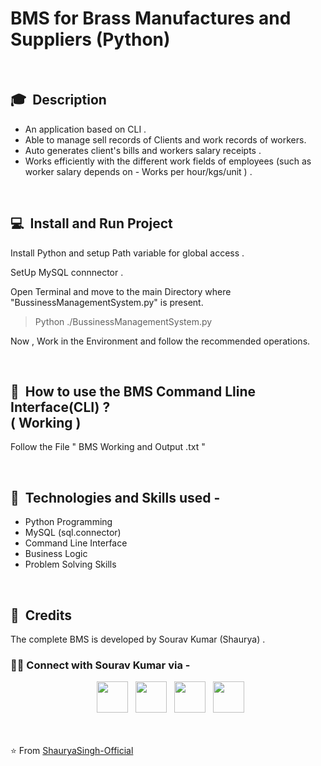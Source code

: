 
# BMS for Brass Manufactures and Suppliers (Python)

<br>

## 🎓 &nbsp;Description

- An application based on CLI .
- Able to manage sell records of Clients and work records of workers.
- Auto generates client's bills and workers salary receipts .
- Works efficiently with the different work fields of employees (such as worker salary depends on - Works per hour/kgs/unit ) .

<br>

## 💻 &nbsp;Install and Run Project

Install Python and setup Path variable for global access .  

SetUp MySQL connnector .  

Open Terminal and move to the main Directory where "BussinessManagementSystem.py" is present.

>Python ./BussinessManagementSystem.py 

Now , Work in the Environment and follow the recommended operations.

<br>


## 🤔 &nbsp;How to use the BMS Command Lline Interface(CLI) ?<br>( Working )
Follow the File " BMS Working and Output .txt " 

<br>


## 🔧 &nbsp;Technologies and Skills used - 

- Python Programming
- MySQL (sql.connector)
- Command Line Interface
- Business Logic
- Problem Solving Skills

<br>


## 💼 &nbsp;Credits
The complete BMS is developed by Sourav Kumar (Shaurya) .
<h3> 🤝🏻 Connect with Sourav Kumar via -  </h3>

<p align="center">
&nbsp; <a href="https://twitter.com/ShauryaSingh_SK" target="_blank" rel="noopener noreferrer"><img src="https://img.icons8.com/plasticine/100/000000/twitter.png" width="50" /></a>  
&nbsp; <a href="https://www.facebook.com/skumar.varshney.507/" target="_blank" rel="noopener noreferrer"><img src="https://img.icons8.com/plasticine/100/000000/facebook-new.png" width="50" /></a>  
&nbsp; <a href="https://www.linkedin.com/in/imshauryasingh/" target="_blank" rel="noopener noreferrer"><img src="https://img.icons8.com/plasticine/100/000000/linkedin.png" width="50" /></a>
&nbsp; <a href="mailto:souravk48560gmail.com" target="_blank" rel="noopener noreferrer"><img src="https://img.icons8.com/plasticine/100/000000/gmail.png"  width="50" /></a>
</p>


<br><br>
⭐️ From [ShauryaSingh-Official](https://github.com/ShauryaSingh-Official)

   
